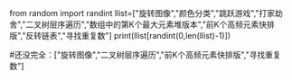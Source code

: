 from random import randint
llist=["旋转图像","颜色分类","跳跃游戏","打家劫舍","二叉树层序遍历","数组中的第K个最大元素堆版本","前K个高频元素快排版","反转链表","寻找重复数"]
print(llist[randint(0,len(llist)-1)])

#还没完全：["旋转图像","二叉树层序遍历","前K个高频元素快排版","寻找重复数"]